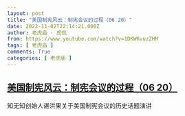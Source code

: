 ```yaml
---
layout: post
title: "美国制宪风云：制宪会议的过程（06 20）"
date: 2022-11-02T22:14:21.000Z
author: 老虎庙 · 虎侃
from: https://www.youtube.com/watch?v=1DKWKvuzZHM
tags: [ 老虎庙 ]
comments: True
categories: [ 老虎庙 ]
---
```

<!--1667427261000-->
[美国制宪风云：制宪会议的过程（06 20）](https://www.youtube.com/watch?v=1DKWKvuzZHM)
------

<div>
知无知创始人谌洪果关于美国制宪会议的历史话题演讲
</div>
